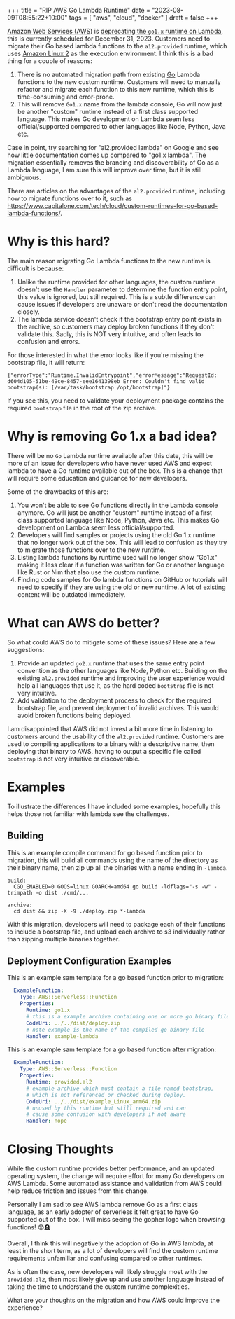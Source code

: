 +++
title = "RIP AWS Go Lambda Runtime"
date = "2023-08-09T08:55:22+10:00"
tags = [ "aws", "cloud", "docker" ]
draft = false
+++

[Amazon Web Services (AWS)](https://aws.amazon.com/) is [deprecating the `go1.x` runtime on Lambda](https://aws.amazon.com/blogs/compute/migrating-aws-lambda-functions-from-the-go1-x-runtime-to-the-custom-runtime-on-amazon-linux-2/), this is currently scheduled for December 31, 2023. Customers need to migrate their Go based lambda functions to the `a12.provided` runtime, which uses [Amazon Linux 2](https://aws.amazon.com/amazon-linux-2/) as the execution environment. I think this is a bad thing for a couple of reasons:

1. There is no automated migration path from existing [Go](https://go.dev) Lambda functions to the new custom runtime. Customers will need to manually refactor and migrate each function to this new runtime, which this is time-consuming and error-prone.
2. This will remove `Go1.x` name from the lambda console, Go will now just be another "custom" runtime instead of a first class supported language. This makes Go development on Lambda seem less official/supported compared to other languages like Node, Python, Java etc.

Case in point, try searching for "al2.provided lambda" on Google and see how little documentation comes up compared to "go1.x lambda". The migration essentially removes the branding and discoverability of Go as a Lambda language, I am sure this will improve over time, but it is still ambiguous.

There are articles on the advantages of the `al2.provided` runtime, including how to migrate functions over to it, such as https://www.capitalone.com/tech/cloud/custom-runtimes-for-go-based-lambda-functions/.

# Why is this hard?

The main reason migrating Go Lambda functions to the new runtime is difficult is because:

1. Unlike the runtime provided for other languages, the custom runtime doesn't use the `Handler` parameter to determine the function entry point, this value is ignored, but still required. This is a subtle difference can cause issues if developers are unaware or don't read the documentation closely. 
2. The lambda service doesn't check if the bootstrap entry point exists in the archive, so customers may deploy broken functions if they don't validate this. Sadly, this is NOT very intuitive, and often leads to confusion and errors.

For those interested in what the error looks like if you're missing the bootstrap file, it will return:

```
{"errorType":"Runtime.InvalidEntrypoint","errorMessage":"RequestId: d604d105-51be-49ce-8457-eee1641398eb Error: Couldn't find valid bootstrap(s): [/var/task/bootstrap /opt/bootstrap]"}
```

If you see this, you need to validate your deployment package contains the required `bootstrap` file in the root of the zip archive.

# Why is removing Go 1.x a bad idea?

There will be no `Go` Lambda runtime available after this date, this will be more of an issue for developers who have never used AWS and expect lambda to have a Go runtime available out of the box. This is a change that will require some education and guidance for new developers.

Some of the drawbacks of this are:

1. You won't be able to see Go functions directly in the Lambda console anymore. Go will just be another "custom" runtime instead of a first class supported language like Node, Python, Java etc. This makes Go development on Lambda seem less official/supported.
2. Developers will find samples or projects using the old Go 1.x runtime that no longer work out of the box. This will lead to confusion as they try to migrate those functions over to the new runtime.
3. Listing lambda functions by runtime used will no longer show "Go1.x" making it less clear if a function was written for Go or another language like Rust or Nim that also use the custom runtime.
4. Finding code samples for Go lambda functions on GitHub or tutorials will need to specify if they are using the old or new runtime. A lot of existing content will be outdated immediately.

# What can AWS do better?

So what could AWS do to mitigate some of these issues? Here are a few suggestions:

1. Provide an updated `go2.x` runtime that uses the same entry point convention as the other languages like Node, Python etc. Building on the existing `al2.provided` runtime and improving the user experience would help all languages that use it, as the hard coded `bootstrap` file is not very intuitive.
2. Add validation to the deployment process to check for the required bootstrap file, and prevent deployment of invalid archives. This would avoid broken functions being deployed.

I am disappointed that AWS did not invest a bit more time in listening to customers around the usability of the `al2.provided` runtime. Customers are used to compiling applications to a binary with a descriptive name, then deploying that binary to AWS, having to output a specific file called `bootstrap` is not very intuitive or discoverable.

# Examples

To illustrate the differences I have included some examples, hopefully this helps those not familiar with lambda see the challenges.

## Building

This is an example compile command for go based function prior to migration, this will build all commands using the name of the directory as their binary name, then zip up all the binaries with a name ending in `-lambda`.

```
build:
  CGO_ENABLED=0 GOOS=linux GOARCH=amd64 go build -ldflags="-s -w" -trimpath -o dist ./cmd/...

archive:
  cd dist && zip -X -9 ./deploy.zip *-lambda
```

With this migration, developers will need to package each of their functions to include a bootstrap file, and upload each archive to s3 individually rather than zipping multiple binaries together.

## Deployment Configuration Examples

This is an example sam template for a go based function prior to migration:

```yaml
  ExampleFunction:
    Type: AWS::Serverless::Function
    Properties:
      Runtime: go1.x
      # this is a example archive containing one or more go binary files
      CodeUri: ../../dist/deploy.zip  
      # note example is the name of the compiled go binary file
      Handler: example-lambda
```

This is an example sam template for a go based function after migration:

```yaml
  ExampleFunction:
    Type: AWS::Serverless::Function
    Properties:
      Runtime: provided.al2
      # example archive which must contain a file named bootstrap, 
      # which is not referenced or checked during deploy.
      CodeUri: ../../dist/example_Linux_arm64.zip
      # unused by this runtime but still required and can 
      # cause some confusion with developers if not aware
      Handler: nope 
```

# Closing Thoughts

While the custom runtime provides better performance, and an updated operating system, the change will require effort for many Go developers on AWS Lambda. Some automated assistance and validation from AWS could help reduce friction and issues from this change.

Personally I am sad to see AWS lambda remove Go as a first class language, as an early adopter of serverless it felt great to have Go supported out of the box. I will miss seeing the gopher logo when browsing functions! 😞🪦

Overall, I think this will negatively the adoption of Go in AWS lambda, at least in the short term, as a lot of developers will find the custom runtime requirements unfamiliar and confusing compared to other runtimes.

As is often the case, new developers will likely struggle most with the `provided.al2`, then most likely give up and use another language instead of taking the time to understand the custom runtime complexities. 

What are your thoughts on the migration and how AWS could improve the experience?